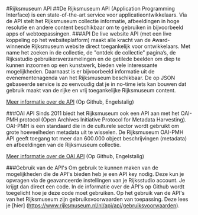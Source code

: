 #Rijksmuseum API
##De Rijksmuseum API (Application Programming Interface) is een state-of-the-art service voor applicatieontwikkelaars. Via de API stelt het Rijksmuseum collectie informatie, afbeeldingen in hoge resolutie en andere content beschikbaar om te gebruiken in bijvoorbeeld apps of webtoepassingen.
###API
De live website API (met een live koppeling op het websiteplatform) maakt alle kracht van de Award-winnende Rijksmuseum website direct toegankelijk voor ontwikkelaars. Met name het zoeken in de collectie, de "ontdek de collectie" pagina’s, de Rijksstudio gebruikersverzamelingen en de getilede beelden om diep te kunnen inzoomen op een kunstwerk, bieden vele interessante mogelijkheden. Daarnaast is er bijvoorbeeld informatie uit de evenementenagenda van het Rijksmuseum beschikbaar. De op JSON gebaseerde service is zo eenvoudig dat je in no-time iets kan bouwen dat gebruik maakt van de rijke en vrij toegankelijke Rijksmuseum content.

[Meer informatie over de API](https://rijksmuseum.github.io) (Op Github, Engelstalig)

###OAI API
Sinds 2011 biedt het Rijksmuseum ook een API aan met het OAI-PMH protocol (Open Archives Initiative Protocol for Metadata Harvesting). OAI-PMH is een standaard die in de culturele sector wordt gebruikt om grote hoeveelheden metadata uit te wisselen. De Rijksmuseum OAI-PMH API geeft toegang tot meer dan 600.000 object beschrijvingen (metadata) en afbeeldingen van de Rijksmuseum collectie.

[Meer informatie over de OAI API](https://rijksmuseum.github.io/oai) (Op Github, Engelstalig)

###Gebruik van de API's
Om gebruik te kunnen maken van de mogelijkheden die de API's bieden heb je een API key nodig. Deze kun je opvragen via de geavanceerde instellingen van je Rijksstudio account. Je krijgt dan direct een code. In de informatie over de API's op Github wordt toegelicht hoe je deze code moet gebruiken.
Op het gebruik van de API's van het Rijksmuseum zijn gebruiksvoorwaarden van toepassing. Deze lees je [hier] (https://www.rijksmuseum.nl/nl/api/api/gebruiksvoorwaarden).
